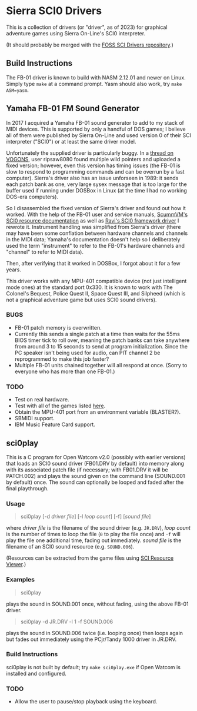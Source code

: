 # Sierra SCI0 Drivers

This is a collection of drivers (or "driver", as of 2023) for graphical
adventure games using Sierra On-Line's SCI0 interpreter.

(It should probably be merged with the [FOSS SCI Drivers repository][1].)

[1]: https://github.com/roybaer/foss_sci_drivers

## Build Instructions

The FB-01 driver is known to build with NASM 2.12.01 and newer on
Linux. Simply type `make` at a command prompt. Yasm should also work, try
`make ASM=yasm`.

## Yamaha FB-01 FM Sound Generator

In 2017 I acquired a Yamaha FB-01 sound generator to add to my stack of
MIDI devices. This is supported by only a handful of DOS games; I believe
all of them were published by Sierra On-Line and used version 0 of their
SCI interpreter ("SCI0") or at least the same driver model.

Unfortunately the supplied driver is particularly buggy. In a [thread on
VOGONS][2], user ripsaw8080 found multiple wild pointers and uploaded a
fixed version; however, even this version has timing issues (the FB-01
is slow to respond to programming commands and can be overrun by a fast
computer). Sierra's driver also has an issue unforseen in 1989: it sends
each patch bank as one, very large sysex message that is too large for the
buffer used if running under DOSBox in Linux (at the time I had no working
DOS-era computers).

[2]: https://www.vogons.org/viewtopic.php?p=362727#p362727

So I disassembled the fixed version of Sierra's driver and found out how
it worked. With the help of the FB-01 user and service manuals, [ScummVM's
SCI0 resource documentation][3] as well as [Ravi's SCI0 framework driver][4]
I rewrote it. Instrument handling was simplified from Sierra's driver (there
may have been some conflation between hardware channels and channels in the
MIDI data; Yamaha's documentation doesn't help so I deliberately used the
term "instrument" to refer to the FB-01's hardware channels and "channel"
to refer to MIDI data).

[3]: https://wiki.scummvm.org/index.php/SCI/Specifications/Sound/SCI0_Resource_Format
[4]: http://www.sierrahelp.com/Utilities/SoundUtilities/RavisSoundDrivers.html

Then, after verifying that it worked in DOSBox, I forgot about it for a
few years.

This driver works with any MPU-401 compatible device (not just intelligent
mode ones) at the standard port 0x330. It is known to work with The Colonel's
Bequest, Police Quest II, Space Quest III, and Silpheed (which is not a
graphical adventure game but uses SCI0 sound drivers).

### BUGS
* FB-01 patch memory is overwritten.
* Currently this sends a single patch at a time then waits for the 55ms
  BIOS timer tick to roll over, meaning the patch banks can take anywhere
  from around 3 to 15 seconds to send at program initialization. Since the
  PC speaker isn't being used for audio, can PIT channel 2 be reprogrammed
  to make this job faster?
* Multiple FB-01 units chained together will all respond at once. (Sorry
  to everyone who has more than one FB-01.)

### TODO
* Test on real hardware.
* Test with all of the games listed [here][5].
* Obtain the MPU-401 port from an environment variable (BLASTER?).
* SBMIDI support.
* IBM Music Feature Card support.

[5]: https://www.vogons.org/viewtopic.php?p=362984#p362984

## sci0play

This is a C program for Open Watcom v2.0 (possibly with earlier versions)
that loads an SCI0 sound driver (FB01.DRV by default) into memory along with
its associated patch file (if necessary; with FB01.DRV it will be PATCH.002)
and plays the sound given on the command line (SOUND.001 by default) once. The
sound can optionally be looped and faded after the final playthrough.

### Usage

> sci0play [-d _driver file_] [-l _loop count_] [-f] [_sound file_]

where _driver file_ is the filename of the sound driver (e.g. `JR.DRV`),
_loop count_ is the number of times to loop the file (`0` to play the file
once) and `-f` will play the file one additional time, fading out immediately.
_sound file_ is the filename of an SCI0 sound resource (e.g. `SOUND.006`).

(Resources can be extracted from the game files using [SCI Resource
Viewer][6].)

[6]: http://sci.sierrahelp.com/Tools/SCITools.html#SCIResourceViewer

### Examples

> sci0play

plays the sound in SOUND.001 once, without fading, using the above FB-01
driver.

> sci0play -d JR.DRV -l 1 -f SOUND.006

plays the sound in SOUND.006 twice (i.e. looping once) then loops again
but fades out immediately using the PCjr/Tandy 1000 driver in JR.DRV.

### Build Instructions

sci0play is not built by default; try `make sci0play.exe` if Open Watcom
is installed and configured.

### TODO
* Allow the user to pause/stop playback using the keyboard.
